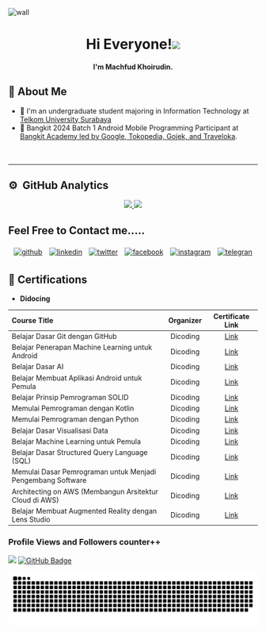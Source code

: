![wall](https://github.com/machfudik/machfudik/assets/169963261/6788d355-5c6e-4481-94e8-11b3f5249931)

<h1 align="center">Hi Everyone!<img src="https://raw.githubusercontent.com/MartinHeinz/MartinHeinz/master/wave.gif" width="30px"></h1>
<h4 align="center">I'm Machfud Khoirudin.</h4>


## 🔎 About Me
- 🌱 I'm an undergraduate student majoring in Information Technology at [Telkom University Surabaya](https://surabaya.telkomuniversity.ac.id/)
- 📑 Bangkit 2024 Batch 1 Android Mobile Programming Participant at [Bangkit Academy led by Google, Tokopedia, Gojek, and Traveloka](https://grow.google/intl/id_id/bangkit/).<br><br><br>
---
## ⚙️ &nbsp;GitHub Analytics

<p align="center">
<a href="https://github.com/machfudik">
  <img height="180em" src="https://github-readme-stats-eight-theta.vercel.app/api?username=machfudik&show_icons=true&theme=algolia&include_all_commits=true&count_private=true"/>
  <img height="180em" src="https://github-readme-stats-eight-theta.vercel.app/api/top-langs/?username=machfudik&layout=compact&langs_count=8&theme=algolia"/>
</a>
</p>


## Feel Free to Contact me.....

<p align="center">
	<a href="https://github.com/machfudik"><img alt="github" width="10%" style="padding:5px" src="https://img.icons8.com/clouds/100/000000/github.png"/></a>
	<a href="https://www.linkedin.com/in/machfudichsan/"><img alt="linkedin" width="10%" style="padding:5px" src="https://img.icons8.com/clouds/100/000000/linkedin.png"/></a>
	<a href="https://twitter.com/Machfudichsank"><img alt="twitter" width="10%" style="padding:5px" src="https://img.icons8.com/clouds/100/twitter-squared.png"/></a>
	<a href="https://web.facebook.com/machfudkhoir"><img alt="facebook" width="10%" style="padding:5px" src="https://img.icons8.com/clouds/100/000000/facebook-new.png"/></a>
	<a href="https://www.instagram.com/machfudsan/"><img alt="instagram" width="10%" style="padding:5px" src="https://img.icons8.com/clouds/100/000000/instagram.png"/></a>
	<a href="https://t.me/ijklmnopy/"><img alt="telegran" width="10%" style="padding:5px" src="https://img.icons8.com/clouds/100/telegram-app.png"/></a>
</p>


## 📄 Certifications
 - **Didocing**

 
| Course Title| Organizer | Certificate Link |
| :---        |    :----:   |          :----: |
| Belajar Dasar Git dengan GitHub      | Dicoding       | [Link](https://www.dicoding.com/certificates/N9ZOM59V6PG5)   |
| Belajar Penerapan Machine Learning untuk Android      | Dicoding       | [Link](https://www.dicoding.com/certificates/L4PQ14JLOXO1)   |
| Belajar Dasar AI      | Dicoding       | [ Link](https://www.dicoding.com/certificates/JMZV31EY3PN9)  |
| Belajar Membuat Aplikasi Android untuk Pemula       | Dicoding       | [Link](https://www.dicoding.com/certificates/1OP8W12G8XQK)  |
| Belajar Prinsip Pemrograman SOLID      | Dicoding      |[ Link](https://www.dicoding.com/certificates/0LZ06O733Z65)   |
| Memulai Pemrograman dengan Kotlin      | Dicoding       |[ Link](https://www.dicoding.com/certificates/N9ZOORN38ZG5)   |
| Memulai Pemrograman dengan Python | Dicoding       | [ Link](https://www.dicoding.com/certificates/ERZR1K29OZYV)   |
| Belajar Dasar Visualisasi Data    | Dicoding       | [ Link](https://www.dicoding.com/certificates/72ZDV7K2QZYW)   |
| Belajar Machine Learning untuk Pemula    | Dicoding       | [ Link](https://www.dicoding.com/certificates/MEPJNJ25QX3V)   |
| Belajar Dasar Structured Query Language (SQL)     | Dicoding       | [ Link](https://www.dicoding.com/certificates/GRX52MN1YX0M)   |
| Memulai Dasar Pemrograman untuk Menjadi Pengembang Software      | Dicoding       | [ Link](https://www.dicoding.com/certificates/JMZV10YKNXN9)  |
| Architecting on AWS (Membangun Arsitektur Cloud di AWS)    | Dicoding       | [ Link](https://www.dicoding.com/certificates/4EXG4KG2DPRL)  |
| Belajar Membuat Augmented Reality dengan Lens Studio     | Dicoding       |  [ Link](https://www.dicoding.com/certificates/1RXY62GRQZVM)   |

 
<!-- next update 
1. each category for certificate
2. add knowlage language
| xxxx     | Dicoding       |  [ Link](https://www.dicoding.com/certificates/xxxxx)   |
-->
### Profile Views and Followers counter++

![](https://komarev.com/ghpvc/?username=machfudik&color=green)
<a href="https://github.com/machfudik?tab=followers"><img src="https://img.shields.io/github/followers/machfudik?label=Followers&style=social" alt="GitHub Badge"></a>

![Snake animation](https://raw.githubusercontent.com/machfudik/machfudik/output/github-contribution-grid-snake-dark.svg)

<!--
![Visitor Count](https://profile-counter.glitch.me/{machfudik}/count.svg)

- 🔭 I’m currently working on ...
- 🌱 I’m currently learning ...
- 👯 I’m looking to collaborate on ...
- 🤔 I’m looking for help with ...
- 💬 Ask me about ...
- 📫 How to reach me: ...
- 😄 Pronouns: ...
- ⚡ Fun fact: ...
-->
